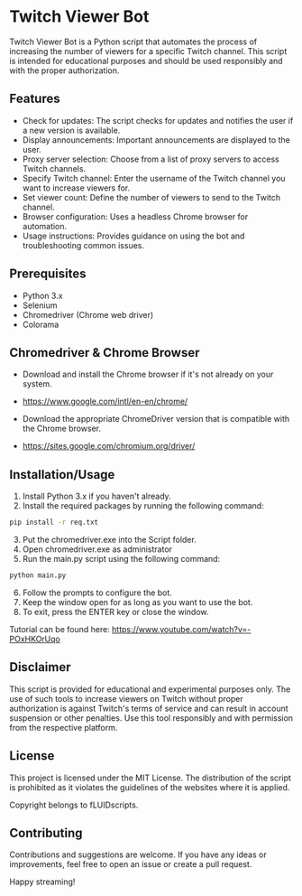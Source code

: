 # Twitch Viewer Bot
Twitch Viewer Bot is a Python script that automates the process of increasing the number of viewers for a specific Twitch channel.
This script is intended for educational purposes and should be used responsibly and with the proper authorization.

## Features
- Check for updates: The script checks for updates and notifies the user if a new version is available.
- Display announcements: Important announcements are displayed to the user.
- Proxy server selection: Choose from a list of proxy servers to access Twitch channels.
- Specify Twitch channel: Enter the username of the Twitch channel you want to increase viewers for.
- Set viewer count: Define the number of viewers to send to the Twitch channel.
- Browser configuration: Uses a headless Chrome browser for automation.
- Usage instructions: Provides guidance on using the bot and troubleshooting common issues.

## Prerequisites
- Python 3.x
- Selenium
- Chromedriver (Chrome web driver)
- Colorama

## Chromedriver & Chrome Browser
- Download and install the Chrome browser if it's not already on your system.
- https://www.google.com/intl/en-en/chrome/

- Download the appropriate ChromeDriver version that is compatible with the Chrome browser.
- https://sites.google.com/chromium.org/driver/

## Installation/Usage
1. Install Python 3.x if you haven't already.
2. Install the required packages by running the following command:
```bash
pip install -r req.txt
```
3. Put the chromedriver.exe into the Script folder.
4. Open chromedriver.exe as administrator
5. Run the main.py script using the following command:
```bash
python main.py
```
6. Follow the prompts to configure the bot.
7. Keep the window open for as long as you want to use the bot.
8. To exit, press the ENTER key or close the window.

Tutorial can be found here:
https://www.youtube.com/watch?v=-POxHKOrUqo

## Disclaimer
This script is provided for educational and experimental purposes only. The use of such tools to increase viewers on Twitch without proper authorization is against Twitch's terms of service and can result in account suspension or other penalties. Use this tool responsibly and with permission from the respective platform.

## License
This project is licensed under the MIT License.
The distribution of the script is prohibited as it violates the guidelines of the websites where it is applied. 

Copyright belongs to fLUIDscripts.

## Contributing
Contributions and suggestions are welcome. If you have any ideas or improvements, feel free to open an issue or create a pull request.

Happy streaming!
